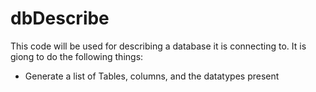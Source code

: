 # dbDescribe

This code will be used for describing a database it is connecting to. It is giong
to do the following things:

- Generate a list of Tables, columns, and the datatypes present

